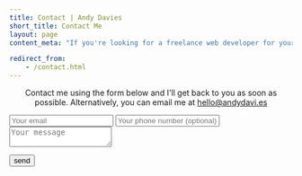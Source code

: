 ```yaml
---
title: Contact | Andy Davies
short_title: Contact Me
layout: page
content_meta: "If you're looking for a freelance web developer for your next project, or a website for your business, contact me for a free consultation and quote."

redirect_from:
    - /contact.html
---
```


<p style="text-align: center">Contact me using the form below and I'll get back to you as soon as possible. Alternatively, you can email me at <a href="mailto:hello@andydavi.es">hello@andydavi.es</a></p>

<form class="contact-form" method="POST" action="https://formspree.io/hello@andydavi.es">
  <input type="email" name="email" placeholder="Your email">
  <input type="tel" name="telephone" placeholder="Your phone number (optional)">
  <input type="hidden" name="_next" value="{{ site.url }}/thanks" />
  <textarea name="message" placeholder="Your message"></textarea>

  <!--http://stackoverflow.com/questions/35464067/flexbox-not-working-on-button-element-in-some-browsers/35466231 -->
  <button type="submit"><span class="button">send</span></button>
</form>